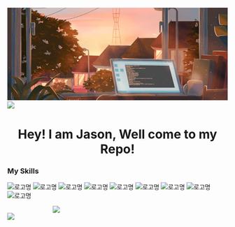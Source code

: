 ![logo](https://github.com/Jason-cloud-1/Jason-Cloud-1/blob/main/chuang.webp)  
![](https://komarev.com/ghpvc/?username=Jason-cloud-1&color=green)   
<h1 align="center">Hey! I am Jason, Well come to my Repo!</h1>  

### My Skills  
![로고명](https://img.shields.io/badge/AWS-232F3E.svg?&style=for-the-badge&logo=amazonaws&logoColor=white)
![로고명](https://img.shields.io/badge/Azure-0078D4.svg?&style=for-the-badge&logo=microsoftazure&logoColor=white) 
![로고명](https://img.shields.io/badge/Python-3776AB.svg?&style=for-the-badge&logo=Python&logoColor=white) 
![로고명](https://img.shields.io/badge/PowerShell-5391FE.svg?&style=for-the-badge&logo=powershell&logoColor=white) 
![로고명](https://img.shields.io/badge/Shell-FCC624.svg?&style=for-the-badge&logo=linux&logoColor=white) 
![로고명](https://img.shields.io/badge/Ansible-EE0000.svg?&style=for-the-badge&logo=ansible&logoColor=white)
![로고명](https://img.shields.io/badge/Kubernetes-326CE5.svg?&style=for-the-badge&logo=kubernetes&logoColor=white)
![로고명](https://img.shields.io/badge/EKS-FF9900.svg?&style=for-the-badge&logo=amazoneks&logoColor=white)
![로고명](https://img.shields.io/badge/Docker-2496ED.svg?&style=for-the-badge&logo=docker&logoColor=white)   

<img align="right" width="400"  src="https://github-readme-stats.vercel.app/api?username=Jason-cloud-1&theme=dark&show_icons=true">             
<img align="left" width="400" src="https://github-readme-stats.vercel.app/api/top-langs/?username=Jason-cloud-1&layout=compact&theme=tokyonight">   








